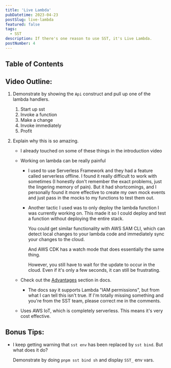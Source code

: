 ```yaml
---
title: 'Live Lambda'
pubDatetime: 2023-04-23
postSlug: live-lambda
featured: false
tags:
  - SST
description: If there's one reason to use SST, it's Live Lambda.
postNumber: 4
---
```


## Table of Contents

## Video Outline:

1. Demonstrate by showing the `Api` construct and pull up one of the lambda
   handlers.
   1. Start up sst
   1. Invoke a function
   1. Make a change
   1. Invoke immediately
   1. Profit
2. Explain why this is so amazing.

   - I already touched on some of these things in the introduction video
   - Working on lambda can be really painful

     - I used to use Serverless Framework and they had a feature called
       serverless offline. I found it really difficult to work with
       sometimes (I honestly don't remember the exact problems, just the
       lingering memory of pain). But it had shortcomings, and I personally
       found it more effective to create my own mock events and just pass in
       the mocks to my functions to test them out.
     - Another tactic I used was to only deploy the lambda function I was
       currently working on. This made it so I could deploy and test a
       function without deploying the entire stack.

       You could get similar functionality with AWS SAM CLI, which can
       detect local changes to your lambda code and immediately sync your
       changes to the cloud.

       And AWS CDK has a watch mode that does essentially the same thing.

       However, you still have to wait for the update to occur in the cloud.
       Even if it's only a few seconds, it can still be frustrating.
       
   - Check out the [Advantages](https://docs.sst.dev/live-lambda-development#advantages) section in docs.
        - The docs say it supports Lambda "IAM permissions", but from what I
          can tell this isn't true. If I'm totally missing something and you're
          from the SST team, please correct me in the comments.

   - Uses AWS IoT, which is completely serverless. This means it's very cost
     effective.

## Bonus Tips:
- I keep getting warning that `sst env` has been replaced by `sst bind`. But
  what does it do?

  Demonstrate by doing `pnpm sst bind sh` and display `SST_` env vars.
